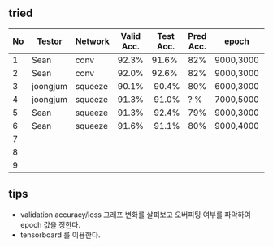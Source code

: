 ## tried
|  No | Testor  | Network | Valid Acc.|Test Acc. | Pred Acc.| epoch      | Learning Rate   | Batch | Optimizer  | Activation |win_stride|win_size  | time_shift|sample_rate  |back_vol.|back_freq.|dct_coef.|
|-----|---------|---------|---------- |----------|----------|------------|-----------------|-------|------------|------------|----------|----------|-----------|-------------|---------|----------|---------|
|  1  | Sean    |  conv   |  92.3%    |   91.6%  |   82%    | 9000,3000  | 0.001,0.0001    | 100   | Momentum   | Relu       | 10       |   30     | 100       |  16000      |  0.3    |  0.8     |   40    |
|  2  | Sean    |  conv   |  92.0%    |   92.6%  |   82%    | 9000,3000  | 0.002,0.0003    | 100   | Momentum   | Relu       | 10       |   30     | 100       |  16000      |  0.3    |  0.8     |   40    |
|  3  | joongjum| squeeze |  90.1%    |  90.4%   |   80%    | 6000,3000  | 0.001,0.0001    | 100   | RMSProp    | Relu       | 10       |   30     | 100       |  16000      |  0.3    |  0.9     |   40    |
|  4  | joongjum| squeeze |  91.3%    |  91.0%   |   ? %    | 7000,5000  | 0.001,0.0001    | 100   | RMSProp    | Relu       | 10       |   30     | 100       |  16000      |  0.1    |  0.8     |   40    |
|  5  | Sean    | squeeze |  91.3%    |  92.4%   |   79%    | 9000,3000  | 0.001,0.0001    | 100   | Adam       | Relu       | 10       |   30     | 100       |  16000      |  0.1    |  0.7     |   40    |
|  6  | Sean    | squeeze |  91.6%    |  91.1%   |   80%    | 9000,4000  | 0.001,0.0001    | 100   | Adam       | Relu       | 10       |   30     | 100       |  16000      |  0.3    |  0.9     |   40    |
|  7  |         |         |           |          |          |            |                 |       |            |            |          |          |           |  16000      |         |          |         |
|  8  |         |         |           |          |          |            |                 |       |            |            |          |          |           |  16000      |         |          |         |
|  9  |         |         |           |          |          |            |                 |       |            |            |          |          |           |  16000      |         |          |         |


## tips
- validation accuracy/loss 그래프 변화를 살펴보고 오버피팅 여부를 파악하여 epoch 값을 정한다.
- tensorboard 를 이용한다.
